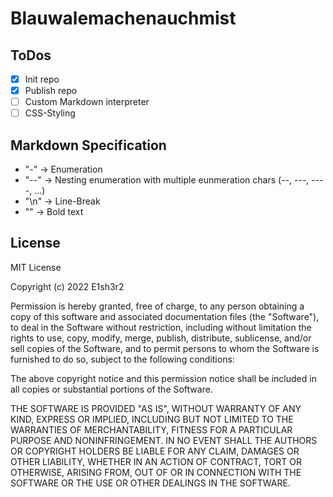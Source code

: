 # Blauwalemachenauchmist

## ToDos

- [x] Init repo
- [x] Publish repo
- [ ] Custom Markdown interpreter
- [ ] CSS-Styling

## Markdown Specification

* "-" -> Enumeration
* "--" -> Nesting enumeration with multiple eunmeration chars (--, ---, ----, ...)
* "\n" -> Line-Break
* "**<word>**" -> Bold text 


## License
MIT License

Copyright (c) 2022 E1sh3r2

Permission is hereby granted, free of charge, to any person obtaining a copy
of this software and associated documentation files (the "Software"), to deal
in the Software without restriction, including without limitation the rights
to use, copy, modify, merge, publish, distribute, sublicense, and/or sell
copies of the Software, and to permit persons to whom the Software is
furnished to do so, subject to the following conditions:

The above copyright notice and this permission notice shall be included in all
copies or substantial portions of the Software.

THE SOFTWARE IS PROVIDED "AS IS", WITHOUT WARRANTY OF ANY KIND, EXPRESS OR
IMPLIED, INCLUDING BUT NOT LIMITED TO THE WARRANTIES OF MERCHANTABILITY,
FITNESS FOR A PARTICULAR PURPOSE AND NONINFRINGEMENT. IN NO EVENT SHALL THE
AUTHORS OR COPYRIGHT HOLDERS BE LIABLE FOR ANY CLAIM, DAMAGES OR OTHER
LIABILITY, WHETHER IN AN ACTION OF CONTRACT, TORT OR OTHERWISE, ARISING FROM,
OUT OF OR IN CONNECTION WITH THE SOFTWARE OR THE USE OR OTHER DEALINGS IN THE
SOFTWARE.